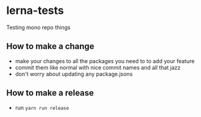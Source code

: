 # lerna-tests

Testing mono repo things

## How to make a change
- make your changes to all the packages you need to to add your feature
- commit them like normal with nice commit names and all that jazz
- don't worry about updating any package.jsons

## How to make a release
- run `yarn run release`
